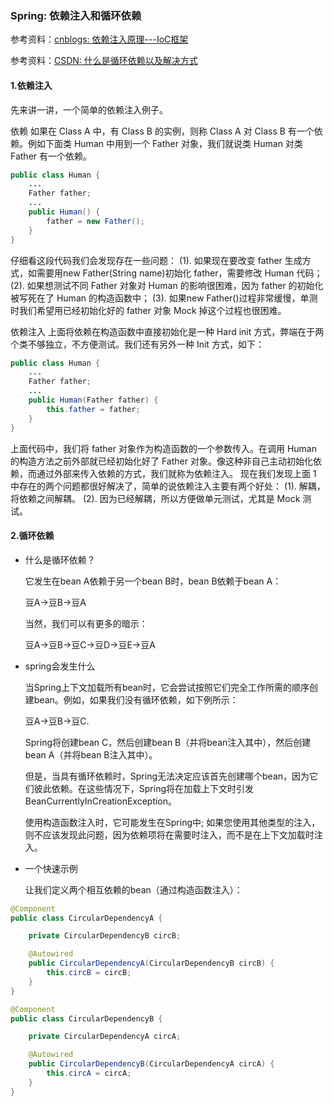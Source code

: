 ### Spring: 依赖注入和循环依赖

参考资料：[cnblogs: 依赖注入原理---IoC框架](https://www.cnblogs.com/sunzhao/p/8334008.html)


参考资料：[CSDN: 什么是循环依赖以及解决方式](https://blog.csdn.net/bingguang1993/article/details/88915576)

#### 1.依赖注入

先来讲一讲，一个简单的依赖注入例子。

依赖 如果在 Class A 中，有 Class B 的实例，则称 Class A 对 Class B 有一个依赖。例如下面类 Human 中用到一个 Father 对象，我们就说类 Human 对类 Father 有一个依赖。

```java
public class Human {
    ...
    Father father;
    ...
    public Human() {
        father = new Father();
    }
}
```

仔细看这段代码我们会发现存在一些问题：
(1). 如果现在要改变 father 生成方式，如需要用new Father(String name)初始化 father，需要修改 Human 代码；
(2). 如果想测试不同 Father 对象对 Human 的影响很困难，因为 father 的初始化被写死在了 Human 的构造函数中；
(3). 如果new Father()过程非常缓慢，单测时我们希望用已经初始化好的 father 对象 Mock 掉这个过程也很困难。

依赖注入 上面将依赖在构造函数中直接初始化是一种 Hard init 方式，弊端在于两个类不够独立，不方便测试。我们还有另外一种 Init 方式，如下：

```java
public class Human {
    ...
    Father father;
    ...
    public Human(Father father) {
        this.father = father;
    }
}
```

上面代码中，我们将 father 对象作为构造函数的一个参数传入。在调用 Human 的构造方法之前外部就已经初始化好了 Father 对象。像这种非自己主动初始化依赖，而通过外部来传入依赖的方式，我们就称为依赖注入。
现在我们发现上面 1 中存在的两个问题都很好解决了，简单的说依赖注入主要有两个好处：
(1). 解耦，将依赖之间解耦。
(2). 因为已经解耦，所以方便做单元测试，尤其是 Mock 测试。

#### 2.循环依赖

* 什么是循环依赖？

  它发生在bean A依赖于另一个bean B时，bean B依赖于bean A：

  豆A→豆B→豆A

  当然，我们可以有更多的暗示：

  豆A→豆B→豆C→豆D→豆E→豆A

* spring会发生什么

  当Spring上下文加载所有bean时，它会尝试按照它们完全工作所需的顺序创建bean。例如，如果我们没有循环依赖，如下例所示：

  豆A→豆B→豆C.

  Spring将创建bean C，然后创建bean B（并将bean注入其中），然后创建bean A（并将bean B注入其中）。

  但是，当具有循环依赖时，Spring无法决定应该首先创建哪个bean，因为它们彼此依赖。在这些情况下，Spring将在加载上下文时引发BeanCurrentlyInCreationException。

  使用构造函数注入时，它可能发生在Spring中; 如果您使用其他类型的注入，则不应该发现此问题，因为依赖项将在需要时注入，而不是在上下文加载时注入。

* 一个快速示例

  让我们定义两个相互依赖的bean（通过构造函数注入）：

```java
@Component
public class CircularDependencyA {

    private CircularDependencyB circB;

    @Autowired
    public CircularDependencyA(CircularDependencyB circB) {
        this.circB = circB;
    }
}
```

```java
@Component
public class CircularDependencyB {

    private CircularDependencyA circA;

    @Autowired
    public CircularDependencyB(CircularDependencyA circA) {
        this.circA = circA;
    }
}
```
